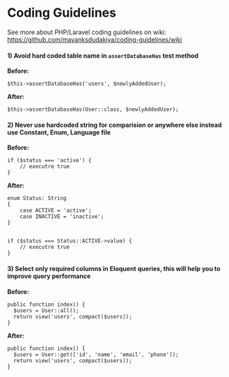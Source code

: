# Coding Guidelines
See more about PHP/Laravel coding guidelines on wiki: https://github.com/mayanksdudakiya/coding-guidelines/wiki

#### 1) Avoid hard coded table name in `assertDatabaseHas` test method

**Before:**

`$this->assertDatabaseHas('users', $newlyAddedUser);`

**After:**

`$this->assertDatabaseHas(User::class, $newlyAddedUser);`


#### 2) Never use hardcoded string for comparision or anywhere else instead use Constant, Enum, Language file

**Before:**

```
if ($status === 'active') {
    // executre true
}
```

**After:**

```
enum Status: String
{
    case ACTIVE = 'active';
    case INACTIVE = 'inactive';
}


if ($status === Status::ACTIVE->value) {
    // executre true
}
```
 

#### 3) Select only required columns in Eloquent queries, this will help you to improve query performance

**Before:**

```
public function index() {
  $users = User::all();
  return view('users', compact($users));
}
```

**After:**

```
public function index() {
  $users = User::get(['id', 'name', 'email', 'phone']);
  return view('users', compact($users));
}
```
